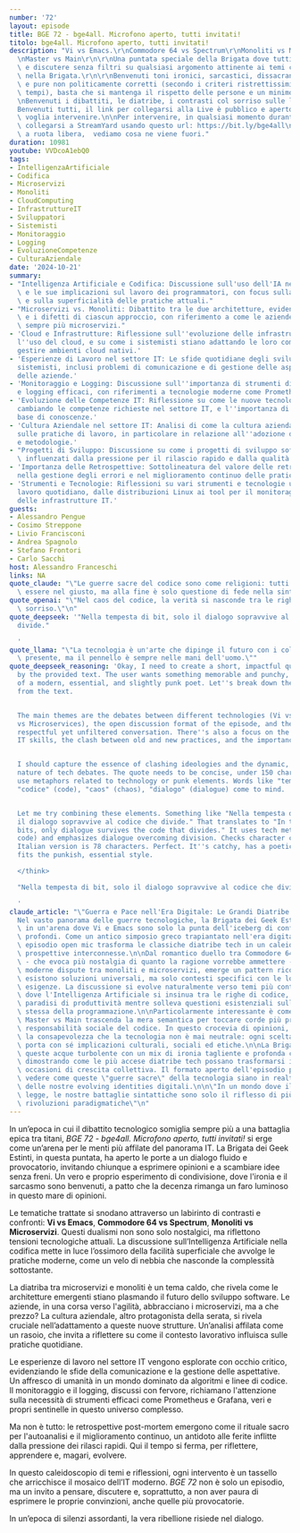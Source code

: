 ```yaml
---
number: '72'
layout: episode
title: BGE 72 - bge4all. Microfono aperto, tutti invitati!
titolo: bge4all. Microfono aperto, tutti invitati!
description: "Vi vs Emacs.\r\nCommodore 64 vs Spectrum\r\nMonoliti vs Microservizi\r\
  \nMaster vs Main\r\n\r\nUna puntata speciale della Brigata dove tutti possono intervenire\
  \ e discutere senza filtri su qualsiasi argomento attinente ai temi che trattiamo\
  \ nella Brigata.\r\n\r\nBenvenuti toni ironici, sarcastici, dissacranti, divertenti\
  \ e pure non politicamente corretti (secondo i criteri ristrettissimi di questi\
  \ tempi), basta che si mantenga il rispetto delle persone e un minimo di decenza.\r\
  \nBenvenuti i dibattiti, le diatribe, i contrasti col sorriso sulle labbra.\r\n\
  Benvenuti tutti, il link per collegarsi alla Live è pubblico e aperto a chiunque\
  \ voglia intervenire.\n\nPer intervenire, in qualsiasi momento durante la live,\
  \ collegarsi a StreamYard usando questo url: https://bit.ly/bge4all\n\r\nUn esperimento\
  \ a ruota libera,  vediamo cosa ne viene fuori."
duration: 10981
youtube: VVDcoA1ebQ0
tags:
- IntelligenzaArtificiale
- Codifica
- Microservizi
- Monoliti
- CloudComputing
- InfrastruttureIT
- Sviluppatori
- Sistemisti
- Monitoraggio
- Logging
- EvoluzioneCompetenze
- CulturaAziendale
date: '2024-10-21'
summary:
- "Intelligenza Artificiale e Codifica: Discussione sull'uso dell'IA nella codifica\
  \ e le sue implicazioni sul lavoro dei programmatori, con focus sulla facilità\
  \ e sulla superficialità delle pratiche attuali."
- "Microservizi vs. Monoliti: Dibattito tra le due architetture, evidenziando i pregi\
  \ e i difetti di ciascun approccio, con riferimento a come le aziende stiano adottando\
  \ sempre più microservizi."
- 'Cloud e Infrastrutture: Riflessione sull''evoluzione delle infrastrutture IT con
  l''uso del cloud, e su come i sistemisti stiano adattando le loro competenze per
  gestire ambienti cloud nativi.'
- 'Esperienze di Lavoro nel settore IT: Le sfide quotidiane degli sviluppatori e dei
  sistemisti, inclusi problemi di comunicazione e di gestione delle aspettative all''interno
  delle aziende.'
- 'Monitoraggio e Logging: Discussione sull''importanza di strumenti di monitoraggio
  e logging efficaci, con riferimenti a tecnologie moderne come Prometheus e Grafana.'
- 'Evoluzione delle Competenze IT: Riflessione su come le nuove tecnologie stiano
  cambiando le competenze richieste nel settore IT, e l''importanza di avere una solida
  base di conoscenze.'
- 'Cultura Aziendale nel settore IT: Analisi di come la cultura aziendale influisca
  sulle pratiche di lavoro, in particolare in relazione all''adozione di nuove tecnologie
  e metodologie.'
- "Progetti di Sviluppo: Discussione su come i progetti di sviluppo software siano\
  \ influenzati dalla pressione per il rilascio rapido e dalla qualità del codice."
- 'Importanza delle Retrospettive: Sottolineatura del valore delle retrospettive post-mortem
  nella gestione degli errori e nel miglioramento continuo delle pratiche lavorative.'
- 'Strumenti e Tecnologie: Riflessioni su vari strumenti e tecnologie utilizzate nel
  lavoro quotidiano, dalle distribuzioni Linux ai tool per il monitoraggio e la gestione
  delle infrastrutture IT.'
guests:
- Alessandro Pengue
- Cosimo Streppone
- Livio Francisconi
- Andrea Spagnolo
- Stefano Frontori
- Carlo Sacchi
host: Alessandro Franceschi
links: NA
quote_claude: "\"Le guerre sacre del codice sono come religioni: tutti credono di\
  \ essere nel giusto, ma alla fine è solo questione di fede nella sintassi.\"\n"
quote_openai: "\"Nel caos del codice, la verità si nasconde tra le righe di un\
  \ sorriso.\"\n"
quote_deepseek: '"Nella tempesta di bit, solo il dialogo sopravvive al codice che
  divide."

  '
quote_llama: "\"La tecnologia è un'arte che dipinge il futuro con i colori del\
  \ presente, ma il pennello è sempre nelle mani dell'uomo.\""
quote_deepseek_reasoning: 'Okay, I need to create a short, impactful quote inspired
  by the provided text. The user wants something memorable and punchy, in the style
  of a modern, essential, and slightly punk poet. Let''s break down the key elements
  from the text.


  The main themes are the debates between different technologies (Vi vs Emacs, Monoliths
  vs Microservices), the open discussion format of the episode, and the emphasis on
  respectful yet unfiltered conversation. There''s also a focus on the evolution of
  IT skills, the clash between old and new practices, and the importance of adaptability.


  I should capture the essence of clashing ideologies and the dynamic, sometimes chaotic
  nature of tech debates. The quote needs to be concise, under 150 characters. Maybe
  use metaphors related to technology or punk elements. Words like "tempesta" (storm),
  "codice" (code), "caos" (chaos), "dialogo" (dialogue) come to mind.


  Let me try combining these elements. Something like "Nella tempesta di bit, solo
  il dialogo sopravvive al codice che divide." That translates to "In the storm of
  bits, only dialogue survives the code that divides." It uses tech metaphors (bits,
  code) and emphasizes dialogue overcoming division. Checks character count: original
  Italian version is 78 characters. Perfect. It''s catchy, has a poetic rhythm, and
  fits the punkish, essential style.

  </think>

  "Nella tempesta di bit, solo il dialogo sopravvive al codice che divide."

  '
claude_article: "\"Guerra e Pace nell'Era Digitale: Le Grandi Diatribe Tech\"\n\n\
  Nel vasto panorama delle guerre tecnologiche, la Brigata dei Geek Estinti si immerge\
  \ in un'arena dove Vi e Emacs sono solo la punta dell'iceberg di conflitti ben più\
  \ profondi. Come un antico simposio greco trapiantato nell'era digitale, questo\
  \ episodio open mic trasforma le classiche diatribe tech in un caleidoscopio di\
  \ prospettive interconnesse.\n\nDal romantico duello tra Commodore 64 e Spectrum\
  \ - che evoca più nostalgia di quanto la ragione vorrebbe ammettere - fino alle\
  \ moderne dispute tra monoliti e microservizi, emerge un pattern ricorrente: non\
  \ esistono soluzioni universali, ma solo contesti specifici con le loro peculiari\
  \ esigenze. La discussione si evolve naturalmente verso temi più contemporanei,\
  \ dove l'Intelligenza Artificiale si insinua tra le righe di codice, promettendo\
  \ paradisi di produttività mentre solleva questioni esistenziali sulla natura\
  \ stessa della programmazione.\n\nParticolarmente interessante è come il dibattito\
  \ Master vs Main trascenda la mera semantica per toccare corde più profonde sulla\
  \ responsabilità sociale del codice. In questo crocevia di opinioni, emerge chiara\
  \ la consapevolezza che la tecnologia non è mai neutrale: ogni scelta tecnica\
  \ porta con sé implicazioni culturali, sociali ed etiche.\n\nLa Brigata naviga\
  \ queste acque turbolente con un mix di ironia tagliente e profonda competenza tecnica,\
  \ dimostrando come le più accese diatribe tech possano trasformarsi in costruttive\
  \ occasioni di crescita collettiva. Il formato aperto dell'episodio permette di\
  \ vedere come queste \"guerre sacre\" della tecnologia siano in realtà specchi\
  \ delle nostre evolving identities digitali.\n\n\"In un mondo dove il codice è\
  \ legge, le nostre battaglie sintattiche sono solo il riflesso di più profonde\
  \ rivoluzioni paradigmatiche\"\n"
---
```

In un’epoca in cui il dibattito tecnologico somiglia sempre più a una battaglia epica tra titani, *BGE 72 - bge4all. Microfono aperto, tutti invitati!* si erge come un’arena per le menti più affilate del panorama IT. La Brigata dei Geek Estinti, in questa puntata, ha aperto le porte a un dialogo fluido e provocatorio, invitando chiunque a esprimere opinioni e a scambiare idee senza freni. Un vero e proprio esperimento di condivisione, dove l'ironia e il sarcasmo sono benvenuti, a patto che la decenza rimanga un faro luminoso in questo mare di opinioni.

Le tematiche trattate si snodano attraverso un labirinto di contrasti e confronti: **Vi vs Emacs**, **Commodore 64 vs Spectrum**, **Monoliti vs Microservizi**. Questi dualismi non sono solo nostalgici, ma riflettono tensioni tecnologiche attuali. La discussione sull’Intelligenza Artificiale nella codifica mette in luce l’ossimoro della facilità superficiale che avvolge le pratiche moderne, come un velo di nebbia che nasconde la complessità sottostante.

La diatriba tra microservizi e monoliti è un tema caldo, che rivela come le architetture emergenti stiano plasmando il futuro dello sviluppo software. Le aziende, in una corsa verso l'agilità, abbracciano i microservizi, ma a che prezzo? La cultura aziendale, altro protagonista della serata, si rivela cruciale nell’adattamento a queste nuove strutture. Un’analisi affilata come un rasoio, che invita a riflettere su come il contesto lavorativo influisca sulle pratiche quotidiane.

Le esperienze di lavoro nel settore IT vengono esplorate con occhio critico, evidenziando le sfide della comunicazione e la gestione delle aspettative. Un affresco di umanità in un mondo dominato da algoritmi e linee di codice. Il monitoraggio e il logging, discussi con fervore, richiamano l'attenzione sulla necessità di strumenti efficaci come Prometheus e Grafana, veri e propri sentinelle in questo universo complesso.

Ma non è tutto: le retrospettive post-mortem emergono come il rituale sacro per l'autoanalisi e il miglioramento continuo, un antidoto alle ferite inflitte dalla pressione dei rilasci rapidi. Qui il tempo si ferma, per riflettere, apprendere e, magari, evolvere.

In questo caleidoscopio di temi e riflessioni, ogni intervento è un tassello che arricchisce il mosaico dell’IT moderno. *BGE 72* non è solo un episodio, ma un invito a pensare, discutere e, soprattutto, a non aver paura di esprimere le proprie convinzioni, anche quelle più provocatorie. 

In un’epoca di silenzi assordanti, la vera ribellione risiede nel dialogo.
